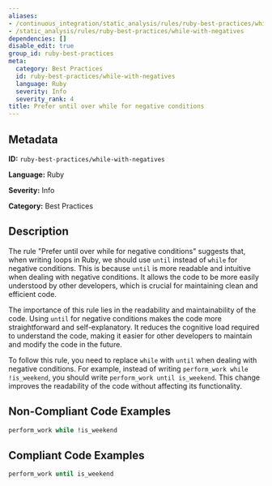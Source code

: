 ```yaml
---
aliases:
- /continuous_integration/static_analysis/rules/ruby-best-practices/while-with-negatives
- /static_analysis/rules/ruby-best-practices/while-with-negatives
dependencies: []
disable_edit: true
group_id: ruby-best-practices
meta:
  category: Best Practices
  id: ruby-best-practices/while-with-negatives
  language: Ruby
  severity: Info
  severity_rank: 4
title: Prefer until over while for negative conditions
---
```

<!--  SOURCED FROM https://github.com/DataDog/datadog-static-analyzer-rule-docs -->


## Metadata
**ID:** `ruby-best-practices/while-with-negatives`

**Language:** Ruby

**Severity:** Info

**Category:** Best Practices

## Description
The rule "Prefer until over while for negative conditions" suggests that, when writing loops in Ruby, we should use `until` instead of `while` for negative conditions. This is because `until` is more readable and intuitive when dealing with negative conditions. It allows the code to be more easily understood by other developers, which is crucial for maintaining clean and efficient code.

The importance of this rule lies in the readability and maintainability of the code. Using `until` for negative conditions makes the code more straightforward and self-explanatory. It reduces the cognitive load required to understand the code, making it easier for other developers to maintain and modify the code in the future.

To follow this rule, you need to replace `while` with `until` when dealing with negative conditions. For example, instead of writing `perform_work while !is_weekend`, you should write `perform_work until is_weekend`. This change improves the readability of the code without affecting its functionality.

## Non-Compliant Code Examples
```ruby
perform_work while !is_weekend
```

## Compliant Code Examples
```ruby
perform_work until is_weekend
```
